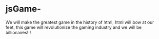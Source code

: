 # jsGame-
We will make the greatest game in the history of html, html will bow at our feet, this game will revolutionize the gaming industry and we will be billionaires!!!

